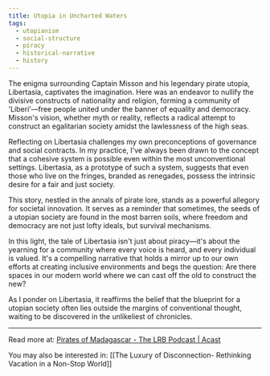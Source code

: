 ```yaml
---
title: Utopia in Uncharted Waters
tags:
  - utopianism
  - social-structure
  - piracy
  - historical-narrative
  - history
---
```

The enigma surrounding Captain Misson and his legendary pirate utopia, Libertasia, captivates the imagination. Here was an endeavor to nullify the divisive constructs of nationality and religion, forming a community of 'Liberi'—free people united under the banner of equality and democracy. Misson's vision, whether myth or reality, reflects a radical attempt to construct an egalitarian society amidst the lawlessness of the high seas.

Reflecting on Libertasia challenges my own preconceptions of governance and social contracts. In my practice, I've always been drawn to the concept that a cohesive system is possible even within the most unconventional settings. Libertasia, as a prototype of such a system, suggests that even those who live on the fringes, branded as renegades, possess the intrinsic desire for a fair and just society.

This story, nestled in the annals of pirate lore, stands as a powerful allegory for societal innovation. It serves as a reminder that sometimes, the seeds of a utopian society are found in the most barren soils, where freedom and democracy are not just lofty ideals, but survival mechanisms.

In this light, the tale of Libertasia isn't just about piracy—it's about the yearning for a community where every voice is heard, and every individual is valued. It's a compelling narrative that holds a mirror up to our own efforts at creating inclusive environments and begs the question: Are there spaces in our modern world where we can cast off the old to construct the new?

As I ponder on Libertasia, it reaffirms the belief that the blueprint for a utopian society often lies outside the margins of conventional thought, waiting to be discovered in the unlikeliest of chronicles.

----

Read more at: [Pirates of Madagascar - The LRB Podcast | Acast](https://shows.acast.com/londonreviewpodcasts/episodes/pirates-of-madagascar)

You may also be interested in: [[The Luxury of Disconnection- Rethinking Vacation in a Non-Stop World]]